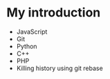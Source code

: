 My introduction
===============
* JavaScript
* Git
* Python
* C++
* PHP
* Killing history using git rebase
